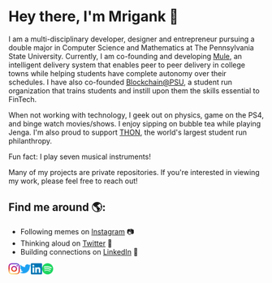 # Hey there, I'm Mrigank 👋

I am a multi-disciplinary developer, designer and entrepreneur pursuing a double major in Computer Science and Mathematics at The Pennsylvania State University. Currently, I am co-founding and developing <a href="https://www.themuleapp.com">Mule</a>, an intelligent delivery system that enables peer to peer delivery in college towns while helping students have complete autonomy over their schedules. I have also co-founded <a href="https://www.blockchainpsu">Blockchain@PSU</a>, a student run organization that trains students and instill upon them the skills essential to FinTech. 

When not working with technology, I geek out on physics, game on the PS4, and binge watch movies/shows. I enjoy sipping on bubble tea while playing Jenga. I'm also proud to support <a href="https://www.thon.org">THON</a>, the world's largest student run philanthropy.

Fun fact: I play seven musical instruments!

Many of my projects are private repositories. If you're interested in viewing my work, please feel free to reach out!
## Find me around 🌎:
- Following memes on <a href="https://www.instagram.com/mrigankdoshy/">Instagram</a> :camera:
- Thinking aloud on <a href="https://twitter.com/mrigankdoshy"> Twitter</a> :thought_balloon:
- Building connections on <a href="https://www.linkedin.com/in/mrigankdoshy/">LinkedIn</a> 💼

<a href="https://www.instagram.com/mrigankdoshy/">
  <img align="left" alt="Mrigank Doshy | Instagram" width="22px" src="https://github.com/mrigankdoshy/mrigankdoshy/blob/master/assets/icons/instagram.svg" />
</a>
<a href="https://twitter.com/mrigankdoshy">
  <img align="left" alt="Mrigank Doshy | Twitter" width="22px" src="https://github.com/mrigankdoshy/mrigankdoshy/blob/master/assets/icons/twitter.svg" />
</a>
<a href="https://www.linkedin.com/in/mrigankdoshy/">
  <img align="left" alt="Mrigank Doshy | LinkedIn" width="22px" src="https://github.com/mrigankdoshy/mrigankdoshy/blob/master/assets/icons/linkedin.svg" />
</a>
<a href="https://open.spotify.com/user/e90fe4zsndbm6xoe2t7t8kogf?si=WaLKpwvWTle0btle2qPb6g">
  <img align="left" alt="Abhishek's Spotify" width="22px" src="https://github.com/mrigankdoshy/mrigankdoshy/blob/master/assets/icons/spotify.svg" />
</a>
